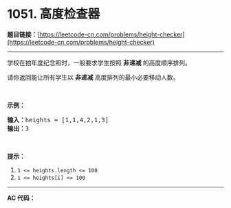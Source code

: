 # 1051. 高度检查器

**题目链接：**[https://leetcode-cn.com/problems/height-checker](https://leetcode-cn.com/problems/height-checker)

---

<div class="content__1Y2H">
 <div class="notranslate">
  <p>学校在拍年度纪念照时，一般要求学生按照 <strong>非递减</strong> 的高度顺序排列。</p> 
  <p>请你返回能让所有学生以 <strong>非递减</strong> 高度排列的最小必要移动人数。</p> 
  <p>&nbsp;</p> 
  <p><strong>示例：</strong></p> 
  <pre class="language-text"><strong>输入：</strong>heights =&nbsp;[1,1,4,2,1,3]
<strong>输出：</strong>3</pre> 
  <p>&nbsp;</p> 
  <p><strong>提示：</strong></p> 
  <ol> 
   <li><code>1 &lt;= heights.length &lt;= 100</code></li> 
   <li><code>1 &lt;= heights[i] &lt;= 100</code></li> 
  </ol> 
 </div>
</div>

---

**AC 代码：**

```java

```